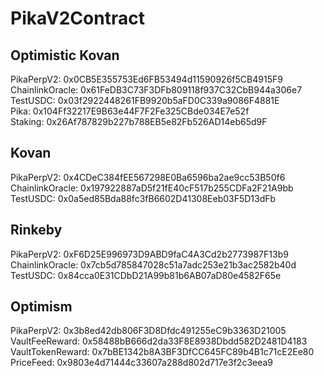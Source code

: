 # PikaV2Contract
## Optimistic Kovan
PikaPerpV2: 0x0CB5E355753Ed6FB53494d11590926f5CB4915F9                
ChainlinkOracle: 0x61FeDB3C73F3DFb809118f937C32CbB944a306e7     
TestUSDC: 0x03f2922448261FB9920b5aFD0C339a9086F4881E    
Pika: 0x104Ff32217E9B63e44F7F2Fe325CBde034E7e52f      
Staking: 0x26Af787829b227b788EB5e82Fb526AD14eb65d9F     

## Kovan
PikaPerpV2: 0x4CDeC384fEE567298E0Ba6596ba2ae9cc53B50f6    
ChainlinkOracle: 0x197922887aD5f21fE40cF517b255CDFa2F21A9bb  
TestUSDC: 0x0a5ed85Bda88fc3fB6602D41308Eeb03F5D13dFb    

## Rinkeby
PikaPerpV2: 0xF6D25E996973D9ABD9faC4A3Cd2b2773987F13b9        
ChainlinkOracle: 0x7cb5d785847028c51a7adc253e21b3ac2582b40d  
TestUSDC: 0x84cca0E31CDbD21A99b81b6AB07aD80e4582F65e  

## Optimism
PikaPerpV2: 0x3b8ed42db806F3D8Dfdc491255eC9b3363D21005  
VaultFeeReward: 0x58488bB666d2da33F8E8938Dbdd582D2481D4183  
VaultTokenReward: 0x7bBE1342b8A3BF3DfCC645FC89b4B1c71cE2Ee80  
PriceFeed: 0x9803e4d71444c33607a288d802d717e3f2c3eea9 


